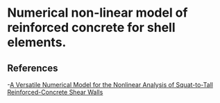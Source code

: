 # Numerical non-linear model of reinforced concrete for shell elements.

## References

 -[A Versatile Numerical Model for the Nonlinear Analysis of Squat-to-Tall Reinforced-Concrete Shear Walls](https://www.sciencedirect.com/science/article/pii/S0141029621005563)

